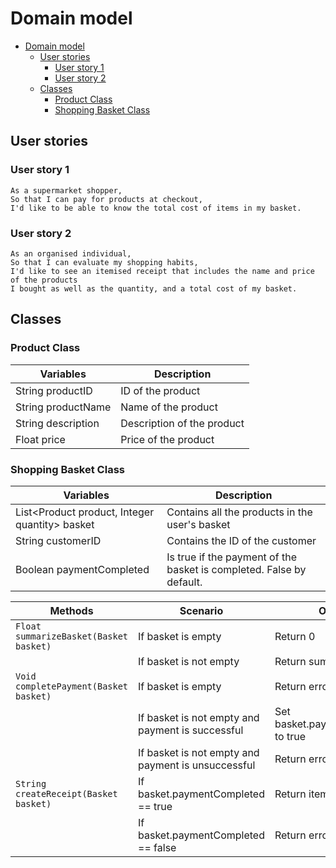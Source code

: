 # Domain model

<!-- TOC -->
* [Domain model](#domain-model)
  * [User stories](#user-stories)
    * [User story 1](#user-story-1)
    * [User story 2](#user-story-2)
  * [Classes](#classes)
    * [Product Class](#product-class)
    * [Shopping Basket Class](#shopping-basket-class)
<!-- TOC -->

## User stories
### User story 1
```
As a supermarket shopper,
So that I can pay for products at checkout,
I'd like to be able to know the total cost of items in my basket.
```

### User story 2
```
As an organised individual,
So that I can evaluate my shopping habits,
I'd like to see an itemised receipt that includes the name and price of the products
I bought as well as the quantity, and a total cost of my basket.
```

## Classes

### Product Class
| Variables          | Description                | 
|--------------------|----------------------------|
| String productID   | ID of the product          |
| String productName | Name of the product        |
| String description | Description of the product |
| Float price        | Price of the product       | 


### Shopping Basket Class
| Variables                                    | Description                                                          |
|----------------------------------------------|----------------------------------------------------------------------|
| List<Product product, Integer quantity> basket | Contains all the products in the user's basket                       | 
 | String customerID | Contains the ID of the customer                                      |
 | Boolean paymentCompleted | Is true if the payment of the basket is completed. False by default. |


| Methods                                     | Scenario                                           | Outputs                             |
|---------------------------------------------|----------------------------------------------------|-------------------------------------| 
| `Float summarizeBasket(Basket basket)`      | If basket is empty                                 | Return 0                            | 
|                                             | If basket is not empty                             | Return sum                          |
| `Void completePayment(Basket basket)`       | If basket is empty                                 | Return error                        |
|                                             | If basket is not empty and payment is successful   | Set basket.paymentCompleted to true |
|                                             | If basket is not empty and payment is unsuccessful | Return error                        |
| `String createReceipt(Basket basket)`       | If basket.paymentCompleted == true                 | Return itemised receipt             |
|                                             | If basket.paymentCompleted == false                | Return error                        |

